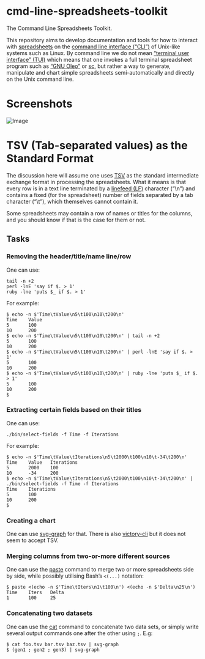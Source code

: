 # cmd-line-spreadsheets-toolkit

The Command Line Spreadsheets Toolkit.

This repository aims to develop documentation and tools for how to interact
with [spreadsheets](https://en.wikipedia.org/wiki/Spreadsheet) on the
[command line interface (“CLI”)](https://en.wikipedia.org/wiki/Command-line_interface)
of Unix-like systems such as Linux. By command line we do not mean
[“terminal user interface” (TUI)](https://en.wikipedia.org/wiki/Text-based_user_interface)
which means that one invokes a full terminal spreadsheet program such as
[“GNU Oleo”](https://en.wikipedia.org/wiki/GNU_Oleo) or
[sc](https://github.com/dkastner/sc), but rather a way to generate,
manipulate and chart simple spreadsheets semi-automatically and
directly on the Unix command line.

# Screenshots

![Image](<http://i.imgur.com/CiJRyM9.png>)

# TSV (Tab-separated values) as the Standard Format

The discussion here will assume one uses [TSV](https://en.wikipedia.org/wiki/Tab-separated_values) as the standard intermediate exchange format in
processing the spreadsheets. What it means is that every row is in a text line
terminated by a [linefeed (LF)](https://en.wikipedia.org/wiki/Newline) character
(“\n”) and contains a fixed (for the spreadsheet) number of fields separated
by a tab character (“\t”), which themselves cannot contain it.

Some spreadsheets may contain a row of names or titles for the columns, and
you should know if that is the case for them or not.

## Tasks

### Removing the header/title/name line/row

One can use:

```
tail -n +2
perl -lnE 'say if $. > 1'
ruby -lne 'puts $_ if $. > 1'
```

For example:

```
$ echo -n $'Time\tValue\n5\t100\n10\t200\n'
Time    Value
5       100
10      200
$ echo -n $'Time\tValue\n5\t100\n10\t200\n' | tail -n +2
5       100
10      200
$ echo -n $'Time\tValue\n5\t100\n10\t200\n' | perl -lnE 'say if $. > 1'
5       100
10      200
$ echo -n $'Time\tValue\n5\t100\n10\t200\n' | ruby -lne 'puts $_ if $. > 1'
5       100
10      200
$
```

### Extracting certain fields based on their titles

One can use:

```
./bin/select-fields -f Time -f Iterations
```

For example:

```
$ echo -n $'Time\tValue\tIterations\n5\t2000\t100\n10\t-34\t200\n'
Time    Value   Iterations
5       2000    100
10      -34     200
$ echo -n $'Time\tValue\tIterations\n5\t2000\t100\n10\t-34\t200\n' | ./bin/select-fields -f Time -f Iterations
Time    Iterations
5       100
10      200
$
```

### Creating a chart

One can use [svg-graph](https://github.com/shlomif/perl-App-SVG-Graph)
for that. There is also [victory-cli](https://github.com/FormidableLabs/victory-cli) but it does not seem to accept TSV.

### Merging columns from two-or-more different sources

One can use the [paste](https://en.wikipedia.org/wiki/Paste_%28Unix%29) command
to merge two or more spreadsheets side by side, while possibly utilising
Bash’s `<(...)` notation:

```
$ paste <(echo -n $'Time\tIters\n1\t100\n') <(echo -n $'Delta\n25\n')
Time    Iters   Delta
1       100     25
```

### Concatenating two datasets

One can use the [cat](https://en.wikipedia.org/wiki/Cat_%28Unix%29) command
to concatenate two data sets, or simply write several output commands one
after the other using `;`. E.g:

```
$ cat foo.tsv bar.tsv baz.tsv | svg-graph
$ (gen1 ; gen2 ; gen3) | svg-graph
```

